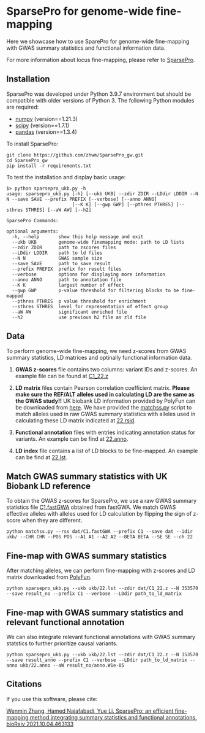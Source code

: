 # SparsePro for genome-wide fine-mapping

Here we showcase how to use SparePro for genome-wide fine-mapping with GWAS summary statistics and functional information data. 

For more information about locus fine-mapping, please refer to [SparsePro](https://github.com/zhwm/SparsePro).

## Installation

SparsePro was developed under Python 3.9.7 environment but should be compatible with older versions of Python 3. The following Python modules are required:

* [numpy](http://www.numpy.org/) (version==1.21.3)
* [scipy](http://www.scipy.org/) (version==1.7.1)
* [pandas](https://pandas.pydata.org/getpandas.html) (version==1.3.4)

To install SparsePro:

```
git clone https://github.com/zhwm/SparsePro_gw.git
cd SparsePro_gw
pip install -r requirements.txt 
``` 

To test the installation and display basic usage:

```
$> python sparsepro_ukb.py -h
usage: sparsepro_ukb.py [-h] [--ukb UKB] --zdir ZDIR --LDdir LDDIR --N N --save SAVE --prefix PREFIX [--verbose] [--anno ANNO]
                        [--K K] [--gwp GWP] [--pthres PTHRES] [--sthres STHRES] [--aW AW] [--h2]

SparsePro Commands:

optional arguments:
  -h, --help       show this help message and exit
  --ukb UKB        genome-wide finemapping mode: path to LD lists
  --zdir ZDIR      path to zscores files
  --LDdir LDDIR    path to ld files
  --N N            GWAS sample size
  --save SAVE      path to save result
  --prefix PREFIX  prefix for result files
  --verbose        options for displaying more information
  --anno ANNO      path to annotation file
  --K K            largest number of effect
  --gwp GWP        p-value threshold for filtering blocks to be fine-mapped
  --pthres PTHRES  p value threshold for enrichment
  --sthres STHRES  level for representation of effect group
  --aW AW          significant enriched file
  --h2             use previous h2 file as zld file
```

## Data

To perform genome-wide fine-mapping, we need z-scores from GWAS summary statistics, LD matrices and optinally functional information data. 

1. **GWAS z-scores** file contains two columns: variant IDs and z-scores. An example file can be found at [C1_22.z](dat/C1_22.z)

2. **LD matrix** files contain Pearson correlation coefficient matrix. **Please make sure the REF/ALT alleles used in calculating LD are the same as the GWAS study!!** UK biobank LD information provided by PolyFun can be downloaded from [here](https://alkesgroup.broadinstitute.org/UKBB_LD/). We have provided the [matchss.py](matchss.py) script to match alleles used in raw GWAS summary statistics with alleles used in calculating these LD matrix indicated at [22.rsid](ukb/22.rsid). 

3. **Functional annotation** files with entries indicating annotation status for variants. An example can be find at [22.anno](ukb/22.anno).

4. **LD index** file contains a list of LD blocks to be fine-mapped. An example can be find at [22.lst](ukb/22.lst).

## Match GWAS summary statistics with UK Biobank LD reference

To obtain the GWAS z-scores for SparsePro, we use a raw GWAS summary statistics file [C1.fastGWA](dat/C1.fastGWAS) obtained from fastGWA. We match GWAS effective alleles with alleles used for LD calculation by flipping the sign of z-score when they are different.

```
python matchss.py --rss dat/C1.fastGWA --prefix C1 --save dat --idir ukb/ --CHR CHR --POS POS --A1 A1 --A2 A2 --BETA BETA --SE SE --ch 22
```

## Fine-map with GWAS summary statistics

After matching alleles, we can perform fine-mapping with z-scores and LD matrix downloaded from [PolyFun](https://alkesgroup.broadinstitute.org/UKBB_LD/).

```
python sparsepro_ukb.py --ukb ukb/22.lst --zdir dat/C1_22.z --N 353570 --save result_no --prefix C1 --verbose --LDdir path_to_ld_matrix
```

## Fine-map with GWAS summary statistics and relevant functional annotation

We can also integrate relevant functional annotations with GWAS summary statstics to further prioritize causal variants.

```
python sparsepro_ukb.py --ukb ukb/22.lst --zdir dat/C1_22.z --N 353570 --save result_anno --prefix C1 --verbose --LDdir path_to_ld_matrix --anno ukb/22.anno --aW result_no/anno.W1e-05 
```

## Citations

If you use this software, please cite:

[Wenmin Zhang, Hamed Najafabadi, Yue Li. SparsePro: an efficient fine-mapping method integrating summary statistics and functional annotations. bioRxiv 2021.10.04.463133](https://doi.org/10.1101/2021.10.04.463133)
